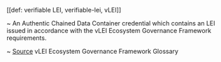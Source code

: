 [[def: verifiable LEI, verifiable-lei, vLEI]]

~ An Authentic Chained Data Container credential which contains an LEI issued in accordance with the vLEI Ecosystem Governance Framework requirements.

~ [Source](https://www.gleif.org/vlei/introducing-the-vlei-ecosystem-governance-framework/2023-12-15_vlei-egf-v2.0-glossary_v1.3_final.pdf) vLEI Ecosystem Governance Framework Glossary
